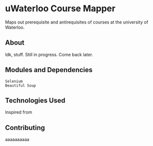 # uWaterloo Course Mapper
Maps out prerequisite and antirequisites of courses at the university of Waterloo. 

## About
Idk, stuff. Still in progress. Come back later.

## Modules and Dependencies
```
Selenium
Beautiful Soup
```

## Technologies Used
Inspired from 


## Contributing
aaaaaaaaaa
